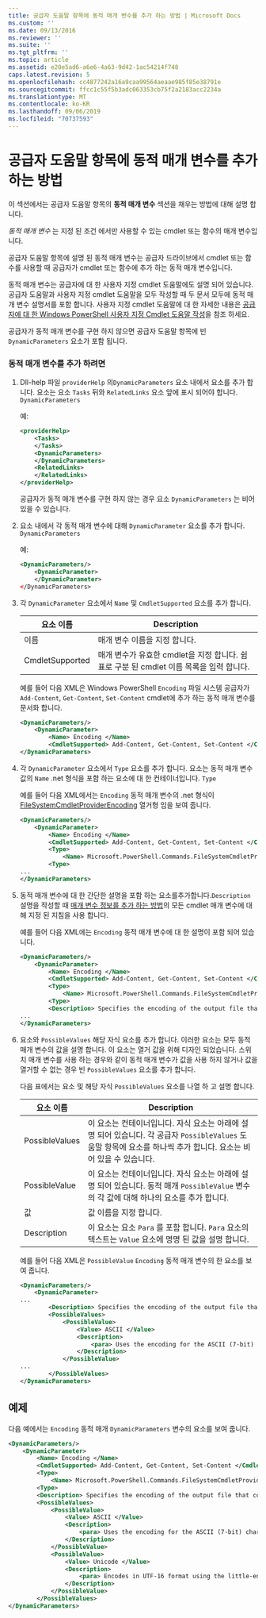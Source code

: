 ```yaml
---
title: 공급자 도움말 항목에 동적 매개 변수를 추가 하는 방법 | Microsoft Docs
ms.custom: ''
ms.date: 09/13/2016
ms.reviewer: ''
ms.suite: ''
ms.tgt_pltfrm: ''
ms.topic: article
ms.assetid: e20e5ad6-a6e6-4a63-9d42-1ac54214f748
caps.latest.revision: 5
ms.openlocfilehash: cc4877242a16a9caa99564aeaae985f85e38791e
ms.sourcegitcommit: ffcc1c55f5b3adc063353cb75f2a2183acc2234a
ms.translationtype: MT
ms.contentlocale: ko-KR
ms.lasthandoff: 09/06/2019
ms.locfileid: "70737593"
---
```

# <a name="how-to-add-dynamic-parameters-to-a-provider-help-topic"></a>공급자 도움말 항목에 동적 매개 변수를 추가하는 방법

이 섹션에서는 공급자 도움말 항목의 **동적 매개 변수** 섹션을 채우는 방법에 대해 설명 합니다.

*동적 매개 변수* 는 지정 된 조건 에서만 사용할 수 있는 cmdlet 또는 함수의 매개 변수입니다.

공급자 도움말 항목에 설명 된 동적 매개 변수는 공급자 드라이브에서 cmdlet 또는 함수를 사용할 때 공급자가 cmdlet 또는 함수에 추가 하는 동적 매개 변수입니다.

동적 매개 변수는 공급자에 대 한 사용자 지정 cmdlet 도움말에도 설명 되어 있습니다. 공급자 도움말과 사용자 지정 cmdlet 도움말을 모두 작성할 때 두 문서 모두에 동적 매개 변수 설명서를 포함 합니다. 사용자 지정 cmdlet 도움말에 대 한 자세한 내용은 [공급자에 대 한 Windows PowerShell 사용자 지정 Cmdlet 도움말 작성](./writing-custom-cmdlet-help-for-windows-powershell-providers.md)을 참조 하세요.

공급자가 동적 매개 변수를 구현 하지 않으면 공급자 도움말 항목에 빈 `DynamicParameters` 요소가 포함 됩니다.

### <a name="to-add-dynamic-parameters"></a>동적 매개 변수를 추가 하려면

1. Dll-help 파일 `providerHelp` 의`DynamicParameters` 요소 내에서 요소를 추가 합니다. 요소는 요소 `Tasks` 뒤와 `RelatedLinks` 요소 앞에 표시 되어야 합니다. `DynamicParameters`

   예:

    ```xml
    <providerHelp>
        <Tasks>
        </Tasks>
        <DynamicParameters>
        </DynamicParameters>
        <RelatedLinks>
        </RelatedLinks>
    </providerHelp>
    ```

   공급자가 동적 매개 변수를 구현 하지 않는 경우 요소 `DynamicParameters` 는 비어 있을 수 있습니다.

2. 요소 내에서 각 동적 매개 변수에 대해 `DynamicParameter` 요소를 추가 합니다. `DynamicParameters`

   예:

    ```xml
    <DynamicParameters/>
        <DynamicParameter>
        </DynamicParameter>
    </DynamicParameters>
    ```

3. 각 `DynamicParameter` 요소에서 `Name` 및 `CmdletSupported` 요소를 추가 합니다.

   |요소 이름|Description|
   |------------------|-----------------|
   |이름|매개 변수 이름을 지정 합니다.|
   |CmdletSupported|매개 변수가 유효한 cmdlet을 지정 합니다. 쉼표로 구분 된 cmdlet 이름 목록을 입력 합니다.|

   예를 들어 다음 XML은 Windows PowerShell `Encoding` 파일 시스템 공급자가 `Add-Content`, `Get-Content`, `Set-Content` cmdlet에 추가 하는 동적 매개 변수를 문서화 합니다.

    ```xml
    <DynamicParameters/>
        <DynamicParameter>
            <Name> Encoding </Name>
            <CmdletSupported> Add-Content, Get-Content, Set-Content </CmdletSupported>
    </DynamicParameters>

    ```

4. 각 `DynamicParameter` 요소에서 `Type` 요소를 추가 합니다. 요소는 동적 매개 변수 값의 `Name` .net 형식을 포함 하는 요소에 대 한 컨테이너입니다. `Type`

   예를 들어 다음 XML에서는 `Encoding` 동적 매개 변수의 .net 형식이 [FileSystemCmdletProviderEncoding](/dotnet/api/microsoft.powershell.commands.filesystemcmdletproviderencoding) 열거형 임을 보여 줍니다.

    ```xml
    <DynamicParameters/>
        <DynamicParameter>
            <Name> Encoding </Name>
            <CmdletSupported> Add-Content, Get-Content, Set-Content </CmdletSupported>
            <Type>
                <Name> Microsoft.PowerShell.Commands.FileSystemCmdletProviderEncoding </Name>
            <Type>
    ...
    </DynamicParameters>
    ```

5. 동적 매개 변수에 대 한 간단한 설명을 포함 하는 요소를추가합니다.`Description` 설명을 작성할 때 [매개 변수 정보를 추가 하는 방법](./how-to-add-parameter-information.md)의 모든 cmdlet 매개 변수에 대해 지정 된 지침을 사용 합니다.

   예를 들어 다음 XML에는 `Encoding` 동적 매개 변수에 대 한 설명이 포함 되어 있습니다.

    ```xml
    <DynamicParameters/>
        <DynamicParameter>
            <Name> Encoding </Name>
            <CmdletSupported> Add-Content, Get-Content, Set-Content </CmdletSupported>
            <Type>
                <Name> Microsoft.PowerShell.Commands.FileSystemCmdletProviderEncoding </Name>
            <Type>
            <Description> Specifies the encoding of the output file that contains the content. </Description>
    ...
    </DynamicParameters>
    ```

6. 요소와 `PossibleValues` 해당 자식 요소를 추가 합니다. 이러한 요소는 모두 동적 매개 변수의 값을 설명 합니다. 이 요소는 열거 값을 위해 디자인 되었습니다. 스위치 매개 변수를 사용 하는 경우와 같이 동적 매개 변수가 값을 사용 하지 않거나 값을 열거할 수 없는 경우 빈 `PossibleValues` 요소를 추가 합니다.

   다음 표에서는 요소 및 해당 자식 `PossibleValues` 요소를 나열 하 고 설명 합니다.

   |요소 이름|Description|
   |------------------|-----------------|
   |PossibleValues|이 요소는 컨테이너입니다. 자식 요소는 아래에 설명 되어 있습니다. 각 공급자 `PossibleValues` 도움말 항목에 요소를 하나씩 추가 합니다. 요소는 비어 있을 수 있습니다.|
   |PossibleValue|이 요소는 컨테이너입니다. 자식 요소는 아래에 설명 되어 있습니다. 동적 매개 `PossibleValue` 변수의 각 값에 대해 하나의 요소를 추가 합니다.|
   |값|값 이름을 지정 합니다.|
   |Description|이 요소는 요소 `Para` 를 포함 합니다. `Para` 요소의 텍스트는 `Value` 요소에 명명 된 값을 설명 합니다.|

   예를 들어 다음 XML은 `PossibleValue` `Encoding` 동적 매개 변수의 한 요소를 보여 줍니다.

    ```xml
    <DynamicParameters/>
        <DynamicParameter>
    ...
            <Description> Specifies the encoding of the output file that contains the content. </Description>
            <PossibleValues>
                <PossibleValue>
                    <Value> ASCII </Value>
                    <Description>
                        <para> Uses the encoding for the ASCII (7-bit) character set. </para>
                    </Description>
                </PossibleValue>
    ...
            </PossibleValues>
    </DynamicParameters>
    ```

## <a name="example"></a>예제

다음 예에서는 `Encoding` 동적 매개 `DynamicParameters` 변수의 요소를 보여 줍니다.

```xml
<DynamicParameters/>
    <DynamicParameter>
        <Name> Encoding </Name>
        <CmdletSupported> Add-Content, Get-Content, Set-Content </CmdletSupported>
        <Type>
            <Name> Microsoft.PowerShell.Commands.FileSystemCmdletProviderEncoding </Name>
        <Type>
        <Description> Specifies the encoding of the output file that contains the content. </Description>
        <PossibleValues>
            <PossibleValue>
                <Value> ASCII </Value>
                <Description>
                    <para> Uses the encoding for the ASCII (7-bit) character set. </para>
                </Description>
            </PossibleValue>
            <PossibleValue>
                <Value> Unicode </Value>
                <Description>
                    <para> Encodes in UTF-16 format using the little-endian byte order. </para>
                </Description>
            </PossibleValue>
        </PossibleValues>
</DynamicParameters>
```